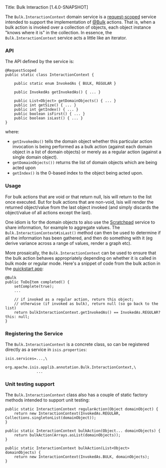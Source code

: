 Title: Bulk Interaction [1.4.0-SNAPSHOT]

The `Bulk.InteractionContext` domain service is a [request-scoped](../../more-advanced-topics/how-to-09-020-How-to-write-a-typical-domain-service.html) service intended to support the implementation of [@Bulk](../recognized-annotations/Bulk.html) actions.  That is, when a bulk action is invoked over a collection of objects, each object instance "knows where it is" in the collection.  In essence, the `Bulk.InteractionContext` service acts a little like an iterator.

### API

The API defined by the service is:

    @RequestScoped
    public static class InteractionContext {

        public static enum InvokedAs { BULK, REGULAR }
        
        public InvokedAs getInvokedAs() { ... }

        public List<Object> getDomainObjects() { ... }
        public int getSize() { ... }
        public int getIndex() { ... }
        public boolean isFirst() { ... }
        public boolean isLast() { ... }
    }

where:

* `getInvokedAs()` tells the domain object whether this particular action invocation is being performed as a
  bulk action (against each domain object in a list of domain objects) or merely as a regular action (against 
  a single domain object).
* `getDomainObjects())` returns the list of domain objects which are being acted upon
* `getIndex()` is the 0-based index to the object being acted upon.

### Usage

For bulk actions that are void or that return null, Isis will return to the list once executed.  But for bulk 
actions that are non-void, Isis will render the returned object/value from the last object invoked (and simply 
discards the object/value of all actions except the last).

One idiom is for the domain objects to also use the [Scratchpad](./scratchpad.html) service to share information,
for example to aggregate values.  The `Bulk.InteractionContext#isLast()` method can then be used to determine if
all the information has been gathered, and then do something with it (eg derive variance across a range of values, 
render a graph etc).

More prosaically, the `Bulk.InteractionContext` can be used to ensure that the bulk action behaves appropriately
depending on whether it is called in bulk mode or regular mode.  Here's a snippet of code from the bulk action in 
the [quickstart app](../../intro/getting-started/quickstart-archetype.html):

    @Bulk
    public ToDoItem completed() {
        setComplete(true);
        ...        

        // if invoked as a regular action, return this object;
        // otherwise (if invoked as bulk), return null (so go back to the list)
        return bulkInteractionContext.getInvokedAs() == InvokedAs.REGULAR? this: null;
    }


### Registering the Service

The `Bulk.InteractionContext` is a concrete class, so can be registered directly
as a service in `isis.properties`:

    isis.services=...,\
                  org.apache.isis.applib.annotation.Bulk.InteractionContext,\
                  ...


### Unit testing support

The `Bulk.InteractionContext` class also has a couple of static factory 
methods intended to support unit testing:

    public static InteractionContext regularAction(Object domainObject) {
        return new InteractionContext(InvokedAs.REGULAR, Collections.singletonList(domainObject));
    }
        
    public static InteractionContext bulkAction(Object... domainObjects) {
        return bulkAction(Arrays.asList(domainObjects));
    }

    public static InteractionContext bulkAction(List<Object> domainObjects) {
        return new InteractionContext(InvokedAs.BULK, domainObjects);
    }

